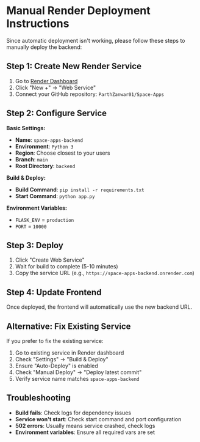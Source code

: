 # Manual Render Deployment Instructions

Since automatic deployment isn't working, please follow these steps to manually deploy the backend:

## Step 1: Create New Render Service

1. Go to [Render Dashboard](https://dashboard.render.com)
2. Click "New +" → "Web Service"
3. Connect your GitHub repository: `ParthZanwar01/Space-Apps`

## Step 2: Configure Service

**Basic Settings:**
- **Name**: `space-apps-backend`
- **Environment**: `Python 3`
- **Region**: Choose closest to your users
- **Branch**: `main`
- **Root Directory**: `backend`

**Build & Deploy:**
- **Build Command**: `pip install -r requirements.txt`
- **Start Command**: `python app.py`

**Environment Variables:**
- `FLASK_ENV` = `production`
- `PORT` = `10000`

## Step 3: Deploy

1. Click "Create Web Service"
2. Wait for build to complete (5-10 minutes)
3. Copy the service URL (e.g., `https://space-apps-backend.onrender.com`)

## Step 4: Update Frontend

Once deployed, the frontend will automatically use the new backend URL.

## Alternative: Fix Existing Service

If you prefer to fix the existing service:

1. Go to existing service in Render dashboard
2. Check "Settings" → "Build & Deploy"
3. Ensure "Auto-Deploy" is enabled
4. Check "Manual Deploy" → "Deploy latest commit"
5. Verify service name matches `space-apps-backend`

## Troubleshooting

- **Build fails**: Check logs for dependency issues
- **Service won't start**: Check start command and port configuration
- **502 errors**: Usually means service crashed, check logs
- **Environment variables**: Ensure all required vars are set
